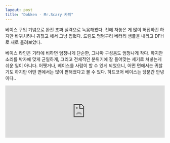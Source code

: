 ```yaml
---
layout: post
title: "Dokken - Mr.Scary 카피"
---
```



베이스 구입 기념으로 완전 초짜 실력으로 녹음해봤다. 전에 쳐놓은 게 많이 허접하긴 하지만 바꿔치려니 귀찮고 해서 그냥 입혔다. 드럼도 멍텅구리 베터리 샘플을 내리고 DFH로 새로 올려보았다. 

베이스 라인은 기타에 비하면 엄청나게 단순한, 그나마 구성음도 엄청나게 작다. 하지만 소리를 박자에 맞게 균일하게, 그리고 전체적인 분위기에 잘 들어맞는 세기로 쳐넣는게 쉬운 일이 아니다. 어쨋거나, 베이스를 사람이 할 수 있게 되었으니, 어떤 면에서는 귀찮기도 하지만 어떤 면에서는 많이 편해졌다고 볼 수 있다. 하드코어 베이스는 당분간 안녕이다..








<iframe width="100%" height="166" scrolling="no" frameborder="no" src="https://w.soundcloud.com/player/?url=https%3A//api.soundcloud.com/tracks/147021235&amp;color=ff5500&amp;auto_play=false&amp;hide_related=false&amp;show_artwork=true"></iframe>





